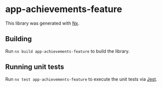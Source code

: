 # app-achievements-feature

This library was generated with [Nx](https://nx.dev).

## Building

Run `nx build app-achievements-feature` to build the library.

## Running unit tests

Run `nx test app-achievements-feature` to execute the unit tests via [Jest](https://jestjs.io).
